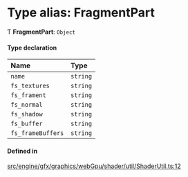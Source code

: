 # Type alias: FragmentPart

Ƭ **FragmentPart**: `Object`

#### Type declaration

| Name | Type |
| :------ | :------ |
| `name` | `string` |
| `fs_textures` | `string` |
| `fs_frament` | `string` |
| `fs_normal` | `string` |
| `fs_shadow` | `string` |
| `fs_buffer` | `string` |
| `fs_frameBuffers` | `string` |

#### Defined in

[src/engine/gfx/graphics/webGpu/shader/util/ShaderUtil.ts:12](https://github.com/Orillusion/orillusion/blob/main/src/engine/gfx/graphics/webGpu/shader/util/ShaderUtil.ts#L12)
